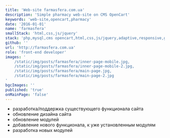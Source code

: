```yaml
---
title: 'Web-site farmasfera.com.ua'
description: 'Simple pharmacy web-site on CMS OpenCart'
keywords: 'web-site,opencart,pharmacy'
date: '2016-01-01'
name: 'farmasfera'
smallStack: 'html,css,js/jquery'
stack: 'php,mysql,cms opencart,html,css,js/jquery,adaptive,responsive,github,git'
github: ''
url: 'http://farmasfera.com.ua'
role: 'front-end developer'
images: '
    /static/img/posts/farmasfera/inner-page-mobile.jpg,
    /static/img/posts/farmasfera/inner-page-mobile-2.jpg,
    /static/img/posts/farmasfera/main-page.jpg,
    /static/img/posts/farmasfera/main-page-2.jpg
'
bgcImages: ''
published: 'true'
onMainPage: 'false'
---
```


- разработка/поддержка существующего функционала сайта
- обновление дизайна сайта
- обновление модулей
- добавление нового функционала, к уже установленным модулям
- разработка новых модулей